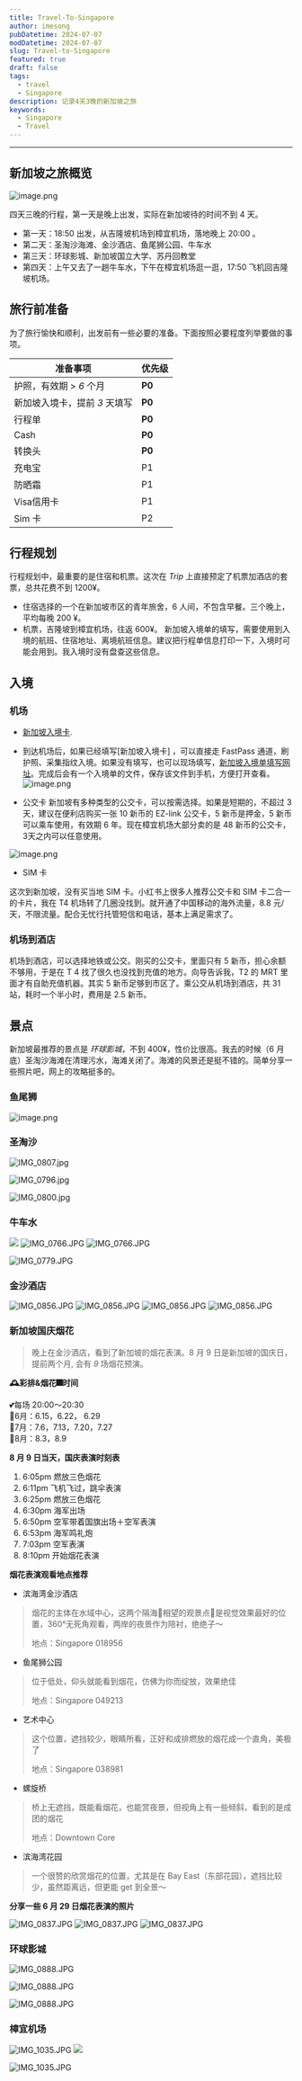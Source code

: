 ```yaml
---
title: Travel-To-Singapore
author: imesong
pubDatetime: 2024-07-07
modDatetime: 2024-07-07
slug: Travel-to-Singapore
featured: true
draft: false
tags:
  - travel
  - Singapore
description: 记录4天3晚的新加坡之旅
keywords:
  - Singapore
  - Travel
---
```


---

## 新加坡之旅概览

![image.png](https://img.imesong.com/file/9b7f55e6aac1241ced5e4.png)

四天三晚的行程，第一天是晚上出发，实际在新加坡待的时间不到 4 天。

- 第一天：18:50 出发，从吉隆坡机场到樟宜机场，落地晚上 20:00 。
- 第二天：圣淘沙海滩、金沙酒店、鱼尾狮公园、牛车水
- 第三天：环球影城、新加坡国立大学、苏丹回教堂
- 第四天：上午又去了一趟牛车水，下午在樟宜机场逛一逛，17:50 飞机回吉隆坡机场。

## 旅行前准备

为了旅行愉快和顺利，出发前有一些必要的准备。下面按照必要程度列举要做的事项。

| 准备事项                      | 优先级 |
| ----------------------------- | ------ |
| 护照，有效期 > _6_ 个月       | **P0** |
| 新加坡入境卡，提前 _3_ 天填写 | **P0** |
| 行程单                        | **P0** |
| Cash                          | **P0** |
| 转换头                        | **P0** |
| 充电宝                        | P1     |
| 防晒霜                        | P1     |
| Visa信用卡                    | P1     |
| Sim 卡                        | P2     |

## 行程规划

行程规划中，最重要的是住宿和机票。这次在 _Trip_ 上直接预定了机票加酒店的套票，总共花费不到 1200¥。

- 住宿选择的一个在新加坡市区的青年旅舍，6 人间，不包含早餐。三个晚上，平均每晚 200 ¥。
- 机票，吉隆坡到樟宜机场，往返 600¥。
  新加坡入境单的填写，需要使用到入境的航班、住宿地址、离境航班信息。建议把行程单信息打印一下，入境时可能会用到。我入境时没有盘查这些信息。

## 入境

### 机场

- [新加坡入境卡](https://eservices.ica.gov.sg/sgarrivalcard/).
- 到达机场后，如果已经填写[新加坡入境卡] ，可以直接走 FastPass 通道，刷护照、采集指纹入境。如果没有填写，也可以现场填写，[新加坡入境单填写网址](https://eservices.ica.gov.sg/sgarrivalcard/)。完成后会有一个入境单的文件，保存该文件到手机，方便打开查看。
  ![image.png](https://img.imesong.com/file/b7deb669aaae5324db63e.png)

- 公交卡
  新加坡有多种类型的公交卡，可以按需选择。如果是短期的，不超过 3 天，建议在便利店购买一张 10 新币的 EZ-link 公交卡，5 新币是押金，5 新币可以乘车使用，有效期 6 年。现在樟宜机场大部分卖的是 48 新币的公交卡，3天之内可以任意使用。

![image.png](https://img.imesong.com/file/b033c421ed86aea7c2e14.png)

- SIM 卡

这次到新加坡，没有买当地 SIM 卡。小红书上很多人推荐公交卡和 SIM 卡二合一的卡片，我在 T4 机场转了几圈没找到。就开通了中国移动的海外流量，8.8 元/天，不限流量。配合无忧行托管短信和电话，基本上满足需求了。

### 机场到酒店

机场到酒店，可以选择地铁或公交。刚买的公交卡，里面只有 5 新币，担心余额不够用，于是在 T 4 找了很久也没找到充值的地方。向导告诉我，T2 的 MRT 里面才有自助充值机器。其实 5 新币足够到市区了。乘公交从机场到酒店，共 31 站，耗时一个半小时，费用是 2.5 新币。

## 景点

新加坡最推荐的景点是 _环球影城_，不到 400¥，性价比很高。我去的时候（6 月底）圣淘沙海滩在清理污水，海滩关闭了。海滩的风景还是挺不错的。简单分享一些照片吧，网上的攻略挺多的。

### 鱼尾狮

![image.png](https://img.imesong.com/file/a71ec4dad374ba2327d42.png)

### 圣淘沙

![IMG_0807.jpg](https://img.imesong.com/file/002d13aecb5cb7354b3a2.jpg)

![IMG_0796.jpg](https://img.imesong.com/file/355cd9e909a2ee60bc624.jpg)

![IMG_0800.jpg](https://img.imesong.com/file/11e16f6cc9bb0bae8ac5d.jpg)

### 牛车水

![](https://img.imesong.com/file/520952a3c749ca396905c.jpg)
![IMG_0766.JPG](https://img.imesong.com/file/8086184fad6ccdeabeac1.jpg)
![IMG_0766.JPG](https://img.imesong.com/file/a26415ee8e4109997fabe.jpg)

![IMG_0779.JPG](https://img.imesong.com/file/30f4809da4ae88e20d221.jpg)

### 金沙酒店

![IMG_0856.JPG](https://img.imesong.com/file/a449c580f13d4d6cb3ffb.jpg)
![IMG_0856.JPG](https://img.imesong.com/file/3171972055473ce7677fa.jpg)
![IMG_0856.JPG](https://img.imesong.com/file/a974fc8886d0301bd2f6f.jpg)
![IMG_0856.JPG](https://img.imesong.com/file/486f50395bd0ad8110e01.jpg)

### 新加坡国庆烟花

> 晚上在金沙酒店，看到了新加坡的烟花表演。8 月 9 日是新加坡的国庆日，提前两个月, 会有 _9_ 场烟花预演。

**🕰️彩排&烟花🎆时间**

💕每场 20:00～20:30  
🔸6月：6.15，6.22， 6.29  
🔸7月：7.6，7.13，7.20，7.27  
🔸8月：8.3，8.9

**8 月 9 日当天，国庆表演时刻表**

1. 6:05pm 燃放三色烟花
2. 6:11pm 飞机飞过，跳伞表演
3. 6:25pm 燃放三色烟花
4. 6:30pm 海军出场
5. 6:50pm 空军带着国旗出场＋空军表演
6. 6:53pm 海军鸣礼炮
7. 7:03pm 空军表演
8. 8:10pm 开始烟花表演

**烟花表演观看地点推荐**

- 滨海湾金沙酒店

> 烟花的主体在水域中心，这两个隔海🌊相望的观景点👀是视觉效果最好的位置，360°无死角观看，两岸的夜景作为陪衬，绝绝子～
>
> 地点：Singapore 018956

- 鱼尾狮公园

> 位于低处，仰头就能看到烟花，仿佛为你而绽放，效果绝佳
>
> 地点：Singapore 049213

- 艺术中心

> 这个位置，遮挡较少，眼睛所看，正好和成排燃放的烟花成一个直角，美极了
>
> 地点：Singapore 038981

- 螺旋桥

> 桥上无遮挡，既能看烟花，也能赏夜景，但视角上有一些倾斜，看到的是成团的烟花
>
> 地点：Downtown Core

- 滨海湾花园

> 一个很赞的欣赏烟花的位置，尤其是在 Bay East（东部花园），遮挡比较少，虽然距离远，但更能 get 到全景～

**分享一些 6 月 29 日烟花表演的照片**

![IMG_0837.JPG](https://img.imesong.com/file/844e1d432c8875d515f85.jpg)
![IMG_0837.JPG](https://img.imesong.com/file/739ccf2325927f31a3881.jpg)
![IMG_0837.JPG](https://img.imesong.com/file/27bd5825de4b7123a3465.jpg)

### 环球影城

![IMG_0888.JPG](https://img.imesong.com/file/5b7acc0ec00aaa07a3e75.jpg)

![IMG_0888.JPG](https://img.imesong.com/file/a1ba5bb1a82a4957800bc.jpg)

![IMG_0888.JPG](https://img.imesong.com/file/70b0813f770e50d422f59.jpg)

### 樟宜机场

![IMG_1035.JPG](https://img.imesong.com/file/d6b94fa1300f98a716123.jpg)
![](https://img.imesong.com/file/07ef5512d7750e722975c.jpg)

![IMG_1035.JPG](https://img.imesong.com/file/19ca9d5daa26b692d568c.jpg)
